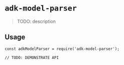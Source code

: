 # `adk-model-parser`

> TODO: description

## Usage

```
const adkModelParser = require('adk-model-parser');

// TODO: DEMONSTRATE API
```
